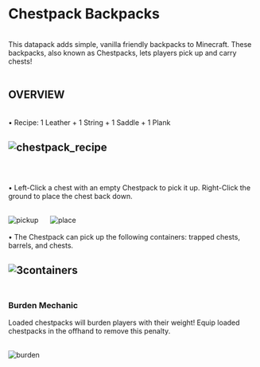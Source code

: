# Chestpack Backpacks
<br />
This datapack adds simple, vanilla friendly backpacks to Minecraft. These backpacks, also known as Chestpacks, lets players pick up and carry chests!
<br />
<br />

## **OVERVIEW**
<br />
• Recipe: 1 Leather + 1 String + 1 Saddle + 1 Plank
<br />

![chestpack_recipe](https://github.com/user-attachments/assets/90fc5e36-4568-4bd2-b30c-4a9b70aa9f10)
<br />
<br />
----
<br />
• Left-Click a chest with an empty Chestpack to pick it up. Right-Click the ground to place the chest back down.
<br />
<br />

![pickup](https://github.com/user-attachments/assets/cf003daa-3d1c-4cfa-ae5c-9972b99ddccf) &nbsp;&nbsp;&nbsp;&nbsp; ![place](https://github.com/user-attachments/assets/0aa24576-85d7-47c3-bf8a-8852efb33fe7)
<br />
<br />
• The Chestpack can pick up the following containers: trapped chests, barrels, and chests.
<br />

![3containers](https://github.com/user-attachments/assets/eca3ef06-b452-49df-835d-5b75fe45b096)
<br />
<br />
--
### Burden Mechanic
Loaded chestpacks will burden players with their weight! Equip loaded chestpacks in the offhand to remove this penalty.
<br />
<br />

![burden](https://github.com/user-attachments/assets/65f8c69b-8892-4ab1-898d-636ff432e4e0)
<br />
